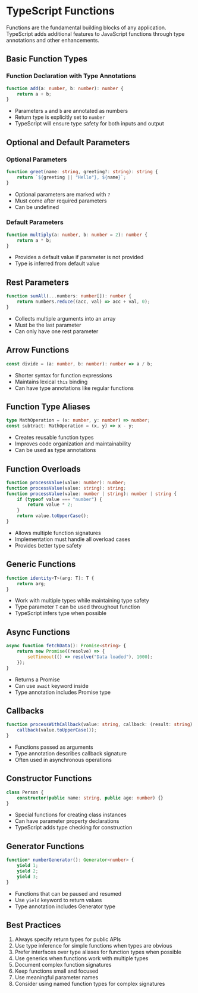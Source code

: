 # TypeScript Functions

Functions are the fundamental building blocks of any application. TypeScript adds additional features to JavaScript functions through type annotations and other enhancements.

## Basic Function Types

### Function Declaration with Type Annotations
```typescript
function add(a: number, b: number): number {
    return a + b;
}
```
- Parameters `a` and `b` are annotated as numbers
- Return type is explicitly set to `number`
- TypeScript will ensure type safety for both inputs and output

## Optional and Default Parameters

### Optional Parameters
```typescript
function greet(name: string, greeting?: string): string {
    return `${greeting || "Hello"}, ${name}`;
}
```
- Optional parameters are marked with `?`
- Must come after required parameters
- Can be undefined

### Default Parameters
```typescript
function multiply(a: number, b: number = 2): number {
    return a * b;
}
```
- Provides a default value if parameter is not provided
- Type is inferred from default value

## Rest Parameters
```typescript
function sumAll(...numbers: number[]): number {
    return numbers.reduce((acc, val) => acc + val, 0);
}
```
- Collects multiple arguments into an array
- Must be the last parameter
- Can only have one rest parameter

## Arrow Functions
```typescript
const divide = (a: number, b: number): number => a / b;
```
- Shorter syntax for function expressions
- Maintains lexical `this` binding
- Can have type annotations like regular functions

## Function Type Aliases
```typescript
type MathOperation = (x: number, y: number) => number;
const subtract: MathOperation = (x, y) => x - y;
```
- Creates reusable function types
- Improves code organization and maintainability
- Can be used as type annotations

## Function Overloads
```typescript
function processValue(value: number): number;
function processValue(value: string): string;
function processValue(value: number | string): number | string {
    if (typeof value === "number") {
        return value * 2;
    }
    return value.toUpperCase();
}
```
- Allows multiple function signatures
- Implementation must handle all overload cases
- Provides better type safety

## Generic Functions
```typescript
function identity<T>(arg: T): T {
    return arg;
}
```
- Work with multiple types while maintaining type safety
- Type parameter `T` can be used throughout function
- TypeScript infers type when possible

## Async Functions
```typescript
async function fetchData(): Promise<string> {
    return new Promise((resolve) => {
        setTimeout(() => resolve("Data loaded"), 1000);
    });
}
```
- Returns a Promise
- Can use `await` keyword inside
- Type annotation includes Promise type

## Callbacks
```typescript
function processWithCallback(value: string, callback: (result: string) => void): void {
    callback(value.toUpperCase());
}
```
- Functions passed as arguments
- Type annotation describes callback signature
- Often used in asynchronous operations

## Constructor Functions
```typescript
class Person {
    constructor(public name: string, public age: number) {}
}
```
- Special functions for creating class instances
- Can have parameter property declarations
- TypeScript adds type checking for construction

## Generator Functions
```typescript
function* numberGenerator(): Generator<number> {
    yield 1;
    yield 2;
    yield 3;
}
```
- Functions that can be paused and resumed
- Use `yield` keyword to return values
- Type annotation includes Generator type

## Best Practices
1. Always specify return types for public APIs
2. Use type inference for simple functions when types are obvious
3. Prefer interfaces over type aliases for function types when possible
4. Use generics when functions work with multiple types
5. Document complex function signatures
6. Keep functions small and focused
7. Use meaningful parameter names
8. Consider using named function types for complex signatures 